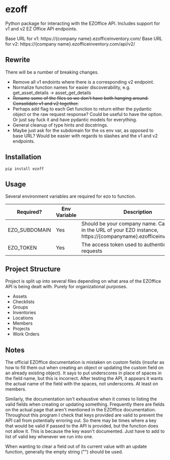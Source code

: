 # ezoff

Python package for interacting with the EZOffice API. Includes support for v1 and v2 EZ Office API endpoints.

Base URL for v1: https://{company name}.ezofficeinventory.com/
Base URL for v2: https://{company name}.ezofficeinventory.com/api/v2/

## Rewrite

There will be a number of breaking changes.

- Remove all v1 endoints where there is a corresponding v2 endpoint.
- Normalize function names for easier discoverability, e.g. get_asset_details -> asset_get_details
- ~~Rename some of the files so we don't have both hanging around. Consolidate v1 and v2 together.~~
- Perhaps add flag to each Get function to return either the pydantic object or the raw request response? Could be useful to have the option. Or just say fuck it and have pydantic models for everything.
- General cleanup of type hints and docstrings.
- Maybe just ask for the subdomain for the os env var, as opposed to base URL? Would be easier with regards to slashes and the v1 and v2 endpoints.

## Installation

`pip install ezoff`

## Usage

Several environment variables are required for ezo to function.

| Required? | Env Variable | Description |
| --------- | ------------ | ----------- |
| EZO_SUBDOMAIN | Yes | Should be your company name. Can be found in the URL of your EZO instance, https://{companyname}.ezofficeinventory.com/ |
| EZO_TOKEN | Yes | The access token used to authenticate requests |

## Project Structure

Project is split up into several files depending on what area of the EZOffice API is being dealt with. Purely for organizational purposes.

- Assets
- Checklists
- Groups
- Inventories
- Locations
- Members
- Projects
- Work Orders

## Notes

The official EZOffice documentation is mistaken on custom fields (insofar as how to fill them out when creating an object or updating the custom field on an already existing object). It says to put underscores in place of spaces in the field name, but this is incorrect. After testing the API, it appears it wants the actual name of the field with the spaces, not underscores. At least on members.

Similarly, the documentation isn't exhaustive when it comes to listing the valid fields when creating or updating something. Frequently there are fields on the actual page that aren't mentioned in the EZOffice documentation. Throughout this program I check that keys provided are valid to prevent the API call from potentially erroring out. So there may be times where a key that would be valid if passed to the API is provided, but the function does not allow it. This is because the key wasn't documented. Just have to add to list of valid key whenever we run into one.

When wanting to clear a field out of its current value with an update function, generally the empty string ("") should be used.
